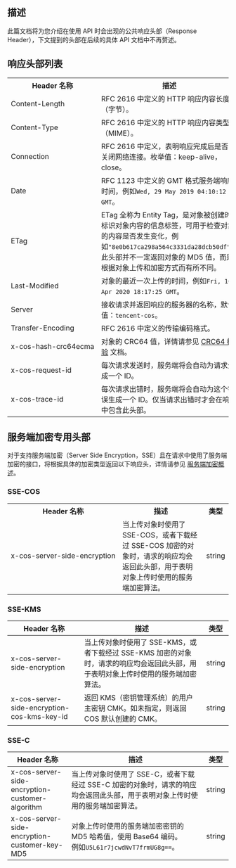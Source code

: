 ## 描述

此篇文档将为您介绍在使用 API 时会出现的公共响应头部（Response Header），下文提到的头部在后续的具体 API 文档中不再赘述。

## 响应头部列表

<table>
   <tr>
      <th >Header 名称</th>
      <th>描述</th>
      <th>类型</th>
   </tr>
   <tr>
      <td nowrap="nowrap">Content-Length</td>
      <td>RFC 2616 中定义的 HTTP 响应内容长度（字节）。</td>
      <td>string</td>
   </tr>
   <tr>
      <td nowrap="nowrap">Content-Type</td>
      <td>RFC 2616 中定义的 HTTP 响应内容类型（MIME）。</td>
      <td>string</td>
   </tr>
   <tr>
      <td>Connection</td>
      <td>RFC 2616 中定义，表明响应完成后是否会关闭网络连接。枚举值：keep-alive，close。</td>
      <td>Enum</td>
   </tr>
   <tr>
      <td>Date</td>
      <td>RFC 1123 中定义的 GMT 格式服务端响应时间，例如<code>Wed, 29 May 2019 04:10:12 GMT</code>。</td>
      <td>string</td>
   </tr>
   <tr>
      <td>ETag</td>
      <td>ETag 全称为 Entity Tag，是对象被创建时标识对象内容的信息标签，可用于检查对象的内容是否发生变化，例如<code>"8e0b617ca298a564c3331da28dcb50df"</code>。此头部并不一定返回对象的 MD5 值，而是根据对象上传和加密方式而有所不同。</td>
      <td>string</td>
   </tr>
   <tr>
      <td nowrap="nowrap">Last-Modified</td>
      <td>对象的最近一次上传的时间，例如<code>Fri, 10 Apr 2020 18:17:25 GMT</code>。</td>
      <td>string</td>
   </tr>
   <tr>
      <td>Server</td>
      <td>接收请求并返回响应的服务器的名称，默认值：<code>tencent-cos</code>。</td>
      <td>string</td>
   </tr>
   <tr>
      <td nowrap="nowrap">Transfer-Encoding</td>
      <td>RFC 2616 中定义的传输编码格式。</td>
      <td>string</td>
   </tr>
   <tr>
      <td nowrap="nowrap">x-cos-hash-crc64ecma</td>
      <td>对象的 CRC64 值，详情请参见 <a href="https://cloud.tencent.com/document/product/436/40334">CRC64 校验</a> 文档。</td>
      <td>number</td>
   </tr>
   <tr>
      <td nowrap="nowrap">x-cos-request-id</td>
      <td>每次请求发送时，服务端将会自动为请求生成一个 ID。</td>
      <td>string</td>
   </tr>
   <tr>
      <td nowrap="nowrap">x-cos-trace-id</td>
      <td>每次请求出错时，服务端将会自动为这个错误生成一个 ID。仅当请求出错时才会在响应中包含此头部。</td>
      <td>string</td>
   </tr>
</table>


## 服务端加密专用头部

对于支持服务端加密（Server Side Encryption，SSE）且在请求中使用了服务端加密的接口，将根据具体的加密类型返回以下响应头，详情请参见 [服务端加密概述](https://cloud.tencent.com/document/product/436/18145)。

### SSE-COS

<table>
   <tr>
      <th>Header 名称</th>
      <th>描述</th>
      <th>类型</th>
   </tr>
   <tr>
      <td nowrap="nowrap">x-cos-server-side-encryption</td>
      <td>当上传对象时使用了 SSE-COS，或者下载经过 SSE-COS 加密的对象时，请求的响应均会返回此头部，用于表明对象上传时使用的服务端加密算法。</td>
      <td>string</td>
   </tr>
</table>

### SSE-KMS

| Header 名称                                 | 描述                                                         | 类型   |
| ------------------------------------------- | ------------------------------------------------------------ | ------ |
| x-cos-server-side-encryption                | 当上传对象时使用了 SSE-KMS，或者下载经过 SSE-KMS 加密的对象时，请求的响应均会返回此头部，用于表明对象上传时使用的服务端加密算法。 | string |
| x-cos-server-side-encryption-cos-kms-key-id | 返回 KMS（密钥管理系统）的用户主密钥 CMK。如未指定，则返回 COS 默认创建的 CMK。        | string |

### SSE-C

| Header 名称        | 描述                                     | 类型   |
| ------------------ | ---------------------------------------- | ------ |
| x-cos-server-side-encryption-customer-algorithm | 当上传对象时使用了 SSE-C，或者下载经过 SSE-C 加密的对象时，请求的响应均会返回此头部，用于表明对象上传时使用的服务端加密算法。 | string |
| x-cos-server-side-encryption-customer-key-MD5 | 对象上传时使用的服务端加密密钥的 MD5 哈希值，使用 Base64 编码。<br>例如`U5L61r7jcwdNvT7frmUG8g==`。 | string |

